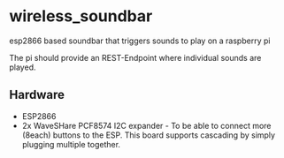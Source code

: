 # wireless_soundbar

esp2866 based soundbar that triggers sounds to play on a raspberry pi

The pi should provide an REST-Endpoint where individual sounds are played.

## Hardware

* ESP2866 
* 2x WaveSHare PCF8574 I2C expander - To be able to connect more (8each) buttons to the ESP. This board supports cascading by simply plugging multiple together.

